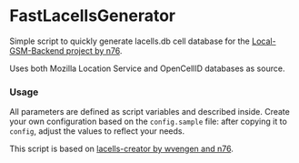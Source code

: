 # FastLacellsGenerator
Simple script to quickly generate lacells.db cell database for the
[Local-GSM-Backend project by n76](https://github.com/n76/Local-GSM-Backend).

Uses both Mozilla Location Service and OpenCellID databases as source.

### Usage
All parameters are defined as script variables and described inside. Create
your own configuration based on the `config.sample` file: after copying it
to `config`, adjust the values to reflect your needs.

This script is based on [lacells-creator by wvengen and n76](https://github.com/n76/lacells-creator).
